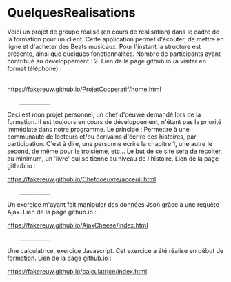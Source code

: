 # QuelquesRealisations



Voici un projet de groupe réalisé (en cours de réalisation) dans le cadre de la formation pour un client.
Cette application permet d'écouter, de mettre en ligne et d'acheter des Beats musicaux.
Pour l'instant la structure est présente, ainsi que quelques fonctionnalités.
Nombre de participants ayant contribué au développement : 2.
Lien de la page github.io (à visiter en format téléphone) : 
</br>
</br>

https://fakereuw.github.io/ProjetCooperatif/home.html

        __________
        
Ceci est mon projet personnel, un chef d'oeuvre demandé lors de la formation.
Il est toujours en cours de développement, n'étant pas la priorité immédiate dans notre programme.
Le principe : Permettre à une communauté de lecteurs et/ou écrivains d'écrire des histoires, par participation.
C'est à dire, une personne écrire la chapitre 1, une autre le second, de même pour le troisième, etc...
Le but de ce site sera de récolter, au minimum, un 'livre' qui se tienne au niveau de l'histoire.
Lien de la page github.io : 

https://fakereuw.github.io/Chefdoeuvre/acceuil.html

        __________

Un exercice m'ayant fait manipuler des données Json grâce à une requête Ajax.
Lien de la page github.io : 

https://fakereuw.github.io/AjaxCheese/index.html

        __________
        
Une calculatrice, exercice Javascript.
Cet exercice a été réalise en début de formation.
Lien de la page github.io : 

https://fakereuw.github.io/calculatrice/index.html
